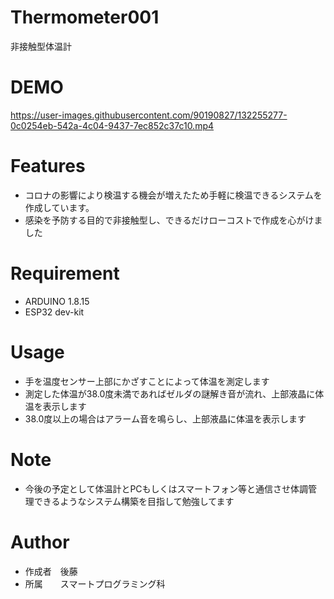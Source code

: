 
# Thermometer001
 
非接触型体温計
 
# DEMO
 

https://user-images.githubusercontent.com/90190827/132255277-0c0254eb-542a-4c04-9437-7ec852c37c10.mp4


 
# Features
* コロナの影響により検温する機会が増えたため手軽に検温できるシステムを作成しています。
* 感染を予防する目的で非接触型し、できるだけローコストで作成を心がけました
 
# Requirement
  
* ARDUINO 1.8.15
* ESP32 dev-kit
 

# Usage
 
* 手を温度センサー上部にかざすことによって体温を測定します
* 測定した体温が38.0度未満であればゼルダの謎解き音が流れ、上部液晶に体温を表示します
* 38.0度以上の場合はアラーム音を鳴らし、上部液晶に体温を表示します
 
# Note

* 今後の予定として体温計とPCもしくはスマートフォン等と通信させ体調管理できるようなシステム構築を目指して勉強してます
 
# Author
 
* 作成者　後藤
* 所属　　スマートプログラミング科
